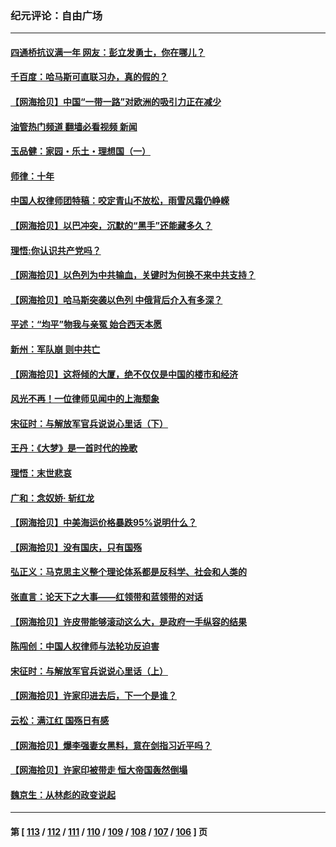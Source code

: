 ### 纪元评论：自由广场
---
#### [四通桥抗议满一年 网友：彭立发勇士，你在哪儿？](../../pages/nsc993/n14095129.md?10150330) 
#### [千百度：哈马斯可直联习办，真的假的？](../../pages/nsc993/n14095077.md?10150330) 
#### [【网海拾贝】中国“一带一路”对欧洲的吸引力正在减少](../../pages/nsc993/n14094425.md?10150330) 
#### [油管热门频道 翻墙必看视频 新闻](ok?10150330)
#### [玉品健：家园・乐土・理想国（一）](../../pages/nsc993/n14094330.md?10150330) 
#### [师律：十年](../../pages/nsc993/n14093708.md?10150330) 
#### [中国人权律师团特稿：咬定青山不放松，雨雪风霜仍峥嵘](../../pages/nsc993/n14093693.md?10150330) 
#### [【网海拾贝】以巴冲突，沉默的“黑手”还能藏多久？](../../pages/nsc993/n14093667.md?10150330) 
#### [理悟:你认识共产党吗？](../../pages/nsc993/n14094041.md?10150330) 
#### [【网海拾贝】以色列为中共输血，关键时为何换不来中共支持？](../../pages/nsc993/n14092758.md?10150330) 
#### [【网海拾贝】哈马斯突袭以色列 中俄背后介入有多深？](../../pages/nsc993/n14091956.md?10150330) 
#### [平述：“均平”物我与亲冤 始合西天本愿](../../pages/nsc993/n14091741.md?10150330) 
#### [新州：军队崩 则中共亡](../../pages/nsc993/n14091321.md?10150330) 
#### [【网海拾贝】这将倾的大厦，绝不仅仅是中国的楼市和经济](../../pages/nsc993/n14091299.md?10150330) 
#### [风光不再！一位律师见闻中的上海颓象](../../pages/nsc993/n14091280.md?10150330) 
#### [宋征时：与解放军官兵说说心里话（下）](../../pages/nsc993/n14090950.md?10150330) 
#### [王丹：《大梦》是一首时代的挽歌](../../pages/nsc993/n14090218.md?10150330) 
#### [理悟：末世悲哀](../../pages/nsc993/n14090239.md?10150330) 
#### [广和：念奴娇· 斩红龙](../../pages/nsc993/n14090227.md?10150330) 
#### [【网海拾贝】中美海运价格暴跌95%说明什么？](../../pages/nsc993/n14090212.md?10150330) 
#### [【网海拾贝】没有国庆，只有国殇](../../pages/nsc993/n14087799.md?10150330) 
#### [弘正义：马克思主义整个理论体系都是反科学、社会和人类的](../../pages/nsc993/n14087194.md?10150330) 
#### [张直言：论天下之大事——红领带和蓝领带的对话](../../pages/nsc993/n14087488.md?10150330) 
#### [【网海拾贝】许皮带能够滚动这么大，是政府一手纵容的结果](../../pages/nsc993/n14087186.md?10150330) 
#### [陈闯创：中国人权律师与法轮功反迫害](../../pages/nsc993/n14086954.md?10150330) 
#### [宋征时：与解放军官兵说说心里话（上）](../../pages/nsc993/n14086910.md?10150330) 
#### [【网海拾贝】许家印进去后，下一个是谁？](../../pages/nsc993/n14085853.md?10150330) 
#### [云松：满江红 国殇日有感](../../pages/nsc993/n14085842.md?10150330) 
#### [【网海拾贝】爆李强妻女黑料，意在剑指习近平吗？](../../pages/nsc993/n14085361.md?10150330) 
#### [【网海拾贝】许家印被带走 恒大帝国轰然倒塌](../../pages/nsc993/n14084263.md?10150330) 
#### [魏京生：从林彪的政变说起](../../pages/nsc993/n14084255.md?10150330) 

---
#### 第 [ [113](./113.md?10150330) / [112](./112.md?10150330) / [111](./111.md?10150330) / [110](./110.md?10150330) / [109](./109.md?10150330) / [108](./108.md?10150330) / [107](./107.md?10150330) / [106](./106.md?10150330) ] 页
